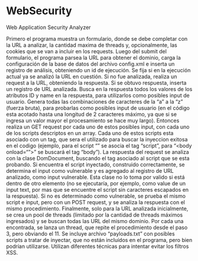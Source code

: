 # WebSecurity
Web Application Security Analyzer

Primero el programa muestra un formulario, donde se debe completar con la URL a analizar, la cantidad maxima de threads y, opcionalmente, las cookies que se van a incluir en los requests.
Luego del submit del formulario, el programa parsea la URL para obtener el dominio, carga la configuración de la base de datos del archivo config.xml e inserta un registro de análisis, obteniendo un id de ejecución. 
Se fija si en la ejecución actual ya se analizó la URL en cuestión.
Si no fue analizada, realiza un request a la URL, obteniendo la respuesta.
Si se obtuvo respuesta, inserta un registro de URL analizada.
Busca en la respuesta todos los valores de los atributos ID y name en la respuesta, para utilizarlos como posibles input de usuario.
Genera todas las combinaciones de caracteres de la “a” a la “z” (fuerza bruta), para probarlas como posibles input de usuario (en el código esta acotado hasta una longitud de 2 caracteres máximo, ya que si se ingresa un valor mayor el procesamiento se hace muy largo).
Entonces realiza un GET request por cada uno de estos posibles input, con cada uno de los scripts descriptos en un array. Cada uno de estos scripts esta asociado con un tag, que sera el utilizado para buscar la inyeccion exitosa en el codigo (ejemplo, para el script “<script>alert(‘XSS’)</script>” se asocia el tag “script”, para “<body onload=“<script>alert(‘XSS’)</script >”>” se buscará el tag “body”). 
La respuesta del request se analiza con la clase DomDocument, buscando el tag asociado al script que se esta probando. Si encuentra el script inyectado, construido correctamente, se determina el input como vulnerable y es agregado al registro de URL analizado, como input vulnerable. Esta clase no lo toma por valido si está dentro de otro elemento (no se ejecutaría, por ejemplo, como value de un input text, por mas que se encuentre el script sin caracteres escapados en la respuesta).
Si no es determinado como vulnerable, se prueba el mismo script e input, pero con un POST request, y se analiza la respuesta con el mismo procedimiento.
Finalmente, solo para la URL analizada inicialmente, se crea un pool de threads (limitado por la cantidad de threads máximos ingresados) y se buscan todas las URL del mismo dominio. Por cada una encontrada, se lanza un thread, que repite el procedimiento desde el paso 3, pero obviando el 11.
Se incluye archivo “payloads.txt” con posibles scripts a tratar de inyectar, que no están incluídos en el programa, pero bien podrían utilizarse. Utilizan diferentes técnicas para intentar evitar los filtros XSS.
